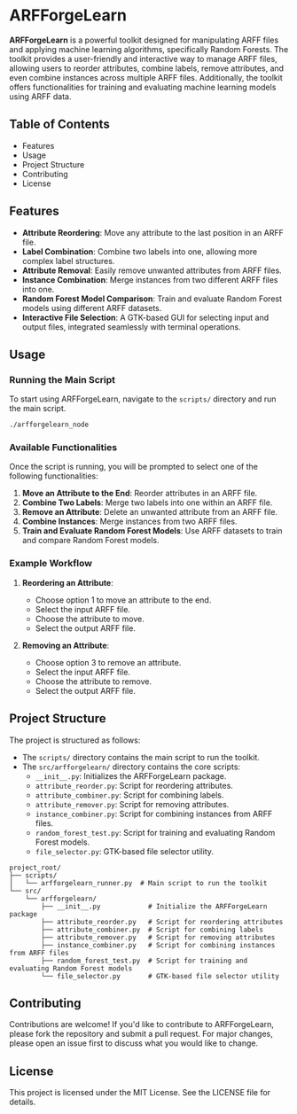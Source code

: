 # ARFForgeLearn

**ARFForgeLearn** is a powerful toolkit designed for manipulating ARFF files and applying machine learning algorithms, specifically Random Forests. The toolkit provides a user-friendly and interactive way to manage ARFF files, allowing users to reorder attributes, combine labels, remove attributes, and even combine instances across multiple ARFF files. Additionally, the toolkit offers functionalities for training and evaluating machine learning models using ARFF data.

## Table of Contents

- Features
- Usage
- Project Structure
- Contributing
- License

## Features

- **Attribute Reordering**: Move any attribute to the last position in an ARFF file.
- **Label Combination**: Combine two labels into one, allowing more complex label structures.
- **Attribute Removal**: Easily remove unwanted attributes from ARFF files.
- **Instance Combination**: Merge instances from two different ARFF files into one.
- **Random Forest Model Comparison**: Train and evaluate Random Forest models using different ARFF datasets.
- **Interactive File Selection**: A GTK-based GUI for selecting input and output files, integrated seamlessly with terminal operations.

## Usage

### Running the Main Script

To start using ARFForgeLearn, navigate to the `scripts/` directory and run the main script.

```bash
./arfforgelearn_node
```

### Available Functionalities

Once the script is running, you will be prompted to select one of the following functionalities:

1. **Move an Attribute to the End**: Reorder attributes in an ARFF file.
2. **Combine Two Labels**: Merge two labels into one within an ARFF file.
3. **Remove an Attribute**: Delete an unwanted attribute from an ARFF file.
4. **Combine Instances**: Merge instances from two ARFF files.
5. **Train and Evaluate Random Forest Models**: Use ARFF datasets to train and compare Random Forest models.

### Example Workflow

1. **Reordering an Attribute**:
   - Choose option 1 to move an attribute to the end.
   - Select the input ARFF file.
   - Choose the attribute to move.
   - Select the output ARFF file.

2. **Removing an Attribute**:
   - Choose option 3 to remove an attribute.
   - Select the input ARFF file.
   - Choose the attribute to remove.
   - Select the output ARFF file.

## Project Structure

The project is structured as follows:

- The `scripts/` directory contains the main script to run the toolkit.
- The `src/arfforgelearn/` directory contains the core scripts:
  - `__init__.py`: Initializes the ARFForgeLearn package.
  - `attribute_reorder.py`: Script for reordering attributes.
  - `attribute_combiner.py`: Script for combining labels.
  - `attribute_remover.py`: Script for removing attributes.
  - `instance_combiner.py`: Script for combining instances from ARFF files.
  - `random_forest_test.py`: Script for training and evaluating Random Forest models.
  - `file_selector.py`: GTK-based file selector utility.

```plaintext
project_root/
├── scripts/
│   └── arfforgelearn_runner.py  # Main script to run the toolkit
└── src/
    └── arfforgelearn/
        ├── __init__.py            # Initialize the ARFForgeLearn package
        ├── attribute_reorder.py   # Script for reordering attributes
        ├── attribute_combiner.py  # Script for combining labels
        ├── attribute_remover.py   # Script for removing attributes
        ├── instance_combiner.py   # Script for combining instances from ARFF files
        ├── random_forest_test.py  # Script for training and evaluating Random Forest models
        └── file_selector.py       # GTK-based file selector utility
```

## Contributing

Contributions are welcome! If you'd like to contribute to ARFForgeLearn, please fork the repository and submit a pull request. For major changes, please open an issue first to discuss what you would like to change.

## License

This project is licensed under the MIT License. See the LICENSE file for details.
